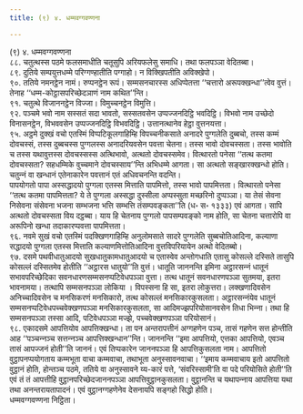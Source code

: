 ```yaml
---
title: (९) ४. धम्मवग्गवण्णना

---
```

(९) ४. धम्मवग्गवण्णना  
८८. चतुत्थस्स पठमे फलसमाधीति चतूसुपि अरियफलेसु समाधि। तथा फलपञ्‍ञा वेदितब्बा।  
८९. दुतिये सम्पयुत्तधम्मे परिग्गण्हातीति पग्गाहो। न विक्खिपतीति अविक्खेपो।  
९०. ततिये नमनट्ठेन नामं। रुप्पनट्ठेन रूपं। सम्मसनचारस्स अधिप्पेतत्ता ‘‘चत्तारो अरूपक्खन्धा’’त्वेव वुत्तं। तेनाह ‘‘धम्म-कोट्ठासपरिच्छेदञाणं नाम कथित’’न्ति।  
९१. चतुत्थे विजाननट्ठेन विज्‍जा। विमुच्‍चनट्ठेन विमुत्ति।  
९२. पञ्‍चमे भवो नाम सस्सतं सदा भावतो, सस्सतवसेन उप्पज्‍जनदिट्ठि भवदिट्ठि। विभवो नाम उच्छेदो विनासनट्ठेन, विभववसेन उप्पज्‍जनदिट्ठि विभवदिट्ठि। उत्तानत्थानेव हेट्ठा वुत्तनयत्ता।  
९५. अट्ठमे दुक्खं वचो एतस्मिं विप्पटिकूलगाहिम्हि विपच्‍चनीकसाते अनादरे पुग्गलेति दुब्बचो, तस्स कम्मं दोवचस्सं, तस्स दुब्बचस्स पुग्गलस्स अनादरियवसेन पवत्ता चेतना। तस्स भावो दोवचस्सता। तस्स भावोति च तस्स यथावुत्तस्स दोवचस्सस्स अत्थिभावो, अत्थतो दोवचस्समेव। वित्थारतो पनेसा ‘‘तत्थ कतमा दोवचस्सता? सहधम्मिके वुच्‍चमाने दोवचस्साय’’न्ति अभिधम्मे आगता। सा अत्थतो सङ्खारक्खन्धो होति। चतुन्‍नं वा खन्धानं एतेनाकारेन पवत्तानं एतं अधिवचनन्ति वदन्ति।  
पापयोगतो पापा अस्सद्धादयो पुग्गला एतस्स मित्ताति पापमित्तो, तस्स भावो पापमित्तता। वित्थारतो पनेसा ‘‘तत्थ कतमा पापमित्तता? ये ते पुग्गला अस्सद्धा दुस्सीला अप्पस्सुता मच्छरिनो दुप्पञ्‍ञा। या तेसं सेवना निसेवना संसेवना भजना सम्भजना भत्ति सम्भत्ति तंसम्पवङ्कता’’ति (ध॰ स॰ १३३३) एवं आगता। सापि अत्थतो दोवचस्सता विय दट्ठब्बा। याय हि चेतनाय पुग्गलो पापसम्पवङ्को नाम होति, सा चेतना चत्तारोपि वा अरूपिनो खन्धा तदाकारप्पवत्ता पापमित्तता।  
९६. नवमे सुखं वचो एतस्मिं पदक्खिणगाहिम्हि अनुलोमसाते सादरे पुग्गलेति सुब्बचोतिआदिना, कल्याणा सद्धादयो पुग्गला एतस्स मित्ताति कल्याणमित्तोतिआदिना वुत्तविपरियायेन अत्थो वेदितब्बो।  
९७. दसमे पथवीधातुआदयो सुखधातुकामधातुआदयो च एतास्वेव अन्तोगधाति एतासु कोसल्‍ले दस्सिते तासुपि कोसल्‍लं दस्सितमेव होतीति ‘‘अट्ठारस धातुयो’’ति वुत्तं। धातूति जाननन्ति इमिना अट्ठारसन्‍नं धातूनं सभावपरिच्छेदिका सवनधारणसम्मसनप्पटिवेधपञ्‍ञा वुत्ता। तत्थ धातूनं सवनधारणपञ्‍ञा सुतमया, इतरा भावनामया। तत्थापि सम्मसनपञ्‍ञा लोकिया । विपस्सना हि सा, इतरा लोकुत्तरा। लक्खणादिवसेन अनिच्‍चादिवसेन च मनसिकरणं मनसिकारो, तत्थ कोसल्‍लं मनसिकारकुसलता। अट्ठारसन्‍नंयेव धातूनं सम्मसनप्पटिवेधपच्‍चवेक्खणपञ्‍ञा मनसिकारकुसलता, सा आदिमज्झपरियोसानवसेन तिधा भिन्‍ना। तथा हि सम्मसनपञ्‍ञा तस्सा आदि, पटिवेधपञ्‍ञा मज्झे, पच्‍चवेक्खणपञ्‍ञा परियोसानं।  
९८. एकादसमे आपत्तियोव आपत्तिक्खन्धा। ता पन अन्तरापत्तीनं अग्गहणेन पञ्‍च, तासं गहणेन सत्त होन्तीति आह ‘‘पञ्‍चन्‍नञ्‍च सत्तन्‍नञ्‍च आपत्तिक्खन्धान’’न्ति। जाननन्ति ‘‘इमा आपत्तियो, एत्तका आपत्तियो, एवञ्‍च तासं आपज्‍जनं होती’’ति जाननं। एवं तिप्पकारेन जाननपञ्‍ञा हि आपत्तिकुसलता नाम। आपत्तितो वुट्ठापनप्पयोगताय कम्मभूता वाचा कम्मवाचा, तथाभूता अनुस्सावनवाचा। ‘‘इमाय कम्मवाचाय इतो आपत्तितो वुट्ठानं होति, होन्तञ्‍च पठमे, ततिये वा अनुस्सावने य्य-कारं पत्ते, ‘संवरिस्सामी’ति वा पदे परियोसिते होती’’ति एवं तं तं आपत्तीहि वुट्ठानपरिच्छेदजाननपञ्‍ञा आपत्तिवुट्ठानकुसलता। वुट्ठानन्ति च यथापन्‍नाय आपत्तिया यथा तथा अनन्तरायतापादनं। एवं वुट्ठानग्गहणेनेव देसनायपि सङ्गहो सिद्धो होति।  
धम्मवग्गवण्णना निट्ठिता।  